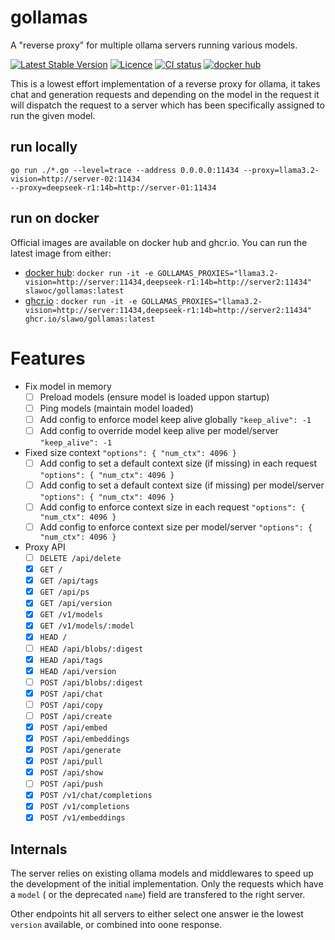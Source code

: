 # gollamas
A "reverse proxy" for multiple ollama servers running various models.

[![Latest Stable Version](https://flat.badgen.net/github/release/slawo/gollamas/stable)](https://github.com/slawo/gollamas/releases/latest)
[![Licence](https://flat.badgen.net/github/license/slawo/gollamas)](https://github.com/slawo/gollamas/blob/main/LICENSE)
[![CI status](https://flat.badgen.net/github/checks/slawo/gollamas)](https://github.com/slawo/gollamas/actions)
[![docker hub](https://flat.badgen.net/docker/pulls/slawoc/gollamas)](https://hub.docker.com/r/slawoc/gollamas)

This is a lowest effort implementation of a reverse proxy for ollama, it takes chat and generation requests and depending on the model in the request it will dispatch the request to a server which has been specifically assigned to run the given model.

## run locally

````
go run ./*.go --level=trace --address 0.0.0.0:11434 --proxy=llama3.2-vision=http://server-02:11434 
--proxy=deepseek-r1:14b=http://server-01:11434
````

## run on docker
Official images are available on docker hub and ghcr.io. You can run the latest image from either: 

  - [docker hub](https://hub.docker.com/repository/docker/slawoc/gollamas): `docker run -it -e GOLLAMAS_PROXIES="llama3.2-vision=http://server:11434,deepseek-r1:14b=http://server2:11434" slawoc/gollamas:latest`
  - [ghcr.io](https://github.com/slawo/gollamas/pkgs/container/gollamas) : `docker run -it -e GOLLAMAS_PROXIES="llama3.2-vision=http://server:11434,deepseek-r1:14b=http://server2:11434" ghcr.io/slawo/gollamas:latest`

# Features

  - Fix model in memory
    - [ ] Preload models (ensure model is loaded uppon startup)
    - [ ] Ping models (maintain model loaded)
    - [ ] Add config to enforce model keep alive globally `"keep_alive": -1`
    - [ ] Add config to override model keep alive per model/server `"keep_alive": -1`
  - Fixed size context `"options": { "num_ctx": 4096 }`
    - [ ] Add config to set a default context size (if missing) in each request `"options": { "num_ctx": 4096 }`
    - [ ] Add config to set a default context size (if missing) per model/server `"options": { "num_ctx": 4096 }`
    - [ ] Add config to enforce context size in each request `"options": { "num_ctx": 4096 }`
    - [ ] Add config to enforce context size per model/server `"options": { "num_ctx": 4096 }`
  - Proxy API
	- [ ] `DELETE /api/delete`
	- [x] `GET /`
	- [x] `GET /api/tags`
	- [x] `GET /api/ps`
	- [x] `GET /api/version`
	- [x] `GET /v1/models`
	- [x] `GET /v1/models/:model`
	- [x] `HEAD /`
	- [ ] `HEAD /api/blobs/:digest`
	- [x] `HEAD /api/tags`
	- [x] `HEAD /api/version`
	- [ ] `POST /api/blobs/:digest`
	- [x] `POST /api/chat`
	- [ ] `POST /api/copy`
	- [ ] `POST /api/create`
	- [x] `POST /api/embed`
	- [x] `POST /api/embeddings`
	- [x] `POST /api/generate`
	- [x] `POST /api/pull`
	- [x] `POST /api/show`
	- [ ] `POST /api/push`
	- [x] `POST /v1/chat/completions`
	- [x] `POST /v1/completions`
	- [x] `POST /v1/embeddings`

## Internals
The server relies on existing ollama models and middlewares to speed up the development of the initial implementation.
Only the requests which have a `model` ( or the deprecated `name`) field are transfered to the right server.

Other endpoints hit all servers to either select one answer ie the lowest `version` available, or combined into oone response.
